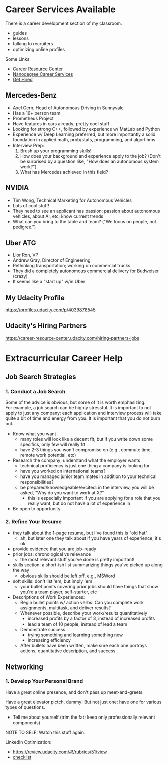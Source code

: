 # Career Services Available
There is a career development section of my classroom.
- guides
- lessons
- talking to recruiters
- optimizing online profiles

Some Links
- [Career Resource Center](https://career-resource-center.udacity.com/)
- [Nanodegree Career Services](https://career-resource-center.udacity.com/start-your-job-search/nanodegree-career-services)
- [Get Hired](https://www.udacity.com/get-hired)

## Mercedes-Benz
- Axel Gern, Head of Autonomous Driving in Sunnyvale
- Has a 16+ person team
- Prometheus Project
- Have features in cars already; pretty cool stuff
- Looking for strong C++, followed by experience w/ MatLab and Python
- Experience w/ Deep Learning preferred, but more importantly a solid foundation in applied math, prob/stats, programming, and algortihms
- Interview Prep: 
  1. Brush up your programming skills!
  2. How does your background and experience apply to the job? (Don't be surprised by a question like, "How does an autonomous system work?")
  3. What has Mercedes achieved in this field?


## NVIDIA
- Tim Wong, Technical Marketing for Autonomous Vehicles
- Lots of cool stuff!
- They need to see an applicant has passion: passion about autonomous vehicles, about AI, etc; know current trends
- What can you bring to the table and team?  ("We focus on people, not pedigree.")


## Uber ATG
- Lior Ron, VP
- Andrew Gray, Director of Engineering
- Rethinking transportation; working on commercial trucks
- They did a completely autonomous commercial delivery for Budweiser (crazy)
- It seems like a "start up" w/in Uber

## My Udacity Profile
https://profiles.udacity.com/p/4039878545

## Udacity's Hiring Partners
https://career-resource-center.udacity.com/hiring-partners-jobs

# Extracurricular Career Help
## Job Search Strategies
### 1. Conduct a Job Search
Some of the advice is obvious, but some of it is worth emphasizing.  
For example, a job search can be highly stressful.  It is important to not apply 
to just any company: each application and interview process will take quite a bit of
time and energy from you.  It is important that you do not burn out.

* Know what you want
  - many roles will look like a decent fit, but if you write down some specifics, only few will really fit
  - have 2-3 things you won't compromise on (e.g., commute time, remote work potential, etc)
* Research the company; understand what the employer wants
  - technical proficiency is just one thing a company is looking for
  - have you worked on international teams? 
  - have you managed junior team mates in addition to your technical responsibilities?
  - be prepared/knowledgeable/excited: in the interview, you will be asked, "Why do you want to work at X?" 
    * this is especially important if you are applying for a role that you really want, but do not have a lot of experience in
* Be open to opportunity

### 2. Refine Your Resume
* they talk about the 1-page resume, but I've found this is "old hat"
  - ah, but later one they talk about if you have years of experience, it's ok
* provide evidence that you are job-ready
* prior jobs: chronological vs relevance
  - the most relevant stuff you've done is pretty important!
* skills section: a short-ish list summarizing things you've picked up along the way
  - obvious skills should be left off, e.g., MSWord
* soft skills: don't list 'em, but imply 'em
  - your bullet points covering prior jobs should have things that show you're a team player, self-starter, etc
* Descriptions of Work Experiences:
  - Begin bullet points w/ action verbs: Can you complete work assignments, multitask, and deliver results?
  - Whenever possible, describe your work/results quantitatively 
    * increased profits by a factor of 3, instead of increased profits
    * lead a team of 10 people, instead of lead a team
  - Demonstrate success
    * trying something and learning something new
    * increasing efficiency
  - After bullets have been written, make sure each one portrays actions, quantitative description, and success


## Networking
### 1. Develop Your Personal Brand
Have a great online presence, and don't pass up meet-and-greets.

Have a great elevator pictch, dummy!  But not just one: have one for various types of questions.
* Tell me about yourself (trim the fat; keep only professionally relevant components)

NOTE TO SELF:  Watch this stuff again.

LinkedIn Optimization: 
* https://review.udacity.com/#!/rubrics/51/view
* [checklist](https://docs.google.com/document/d/1BZMxuKnBNovOyMelEx7d8ktbsWGj0EJ9KaD81dVC1TE/pub?embedded=true)



